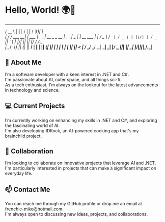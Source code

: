 # Hello, World! 🌍👋

 _____             _        ___  ___               ___  ___ _  _          
/  __ \           | |       |  \/  |               |  \/  |(_)| |         
| /  \/  ___    __| |  ___  | .  . |  __ _  _ __   | .  . | _ | | __  ___ 
| |     / _ \  / _` | / _ \ | |\/| | / _` || '_ \  | |\/| || || |/ / / _ \
| \__/\| (_) || (_| ||  __/ | |  | || (_| || | | | | |  | || ||   < |  __/
 \____/ \___/  \__,_| \___| \_|  |_/ \__,_||_| |_| \_|  |_/|_||_|\_\ \___|
              
## 🚀 About Me
I’m a software developer with a keen interest in .NET and C#.  
I'm passionate about AI, outer space, and all things sci-fi.  
As a tech enthusiast, I'm always on the lookout for the latest advancements in technology and science.

## 💻 Current Projects
I’m currently working on enhancing my skills in .NET and C#, and exploring the fascinating world of AI.  
I'm also developing IDKook, an AI-powered cooking app that's my brainchild project.

## 🤝 Collaboration
I’m looking to collaborate on innovative projects that leverage AI and .NET.  
I'm particularly interested in projects that can make a significant impact on everyday life.

## 📫 Contact Me
You can reach me through my GitHub profile or drop me an email at frenchie-mike@hotmail.com.  
I'm always open to discussing new ideas, projects, and collaborations.

